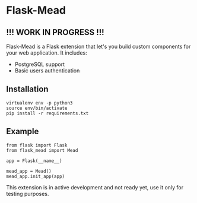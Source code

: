 # Flask-Mead

## !!! WORK IN PROGRESS !!!

Flask-Mead is a Flask extension that let's you build custom components for your web application.
It includes:

- PostgreSQL support
- Basic users authentication

## Installation

```
virtualenv env -p python3
source env/bin/activate
pip install -r requirements.txt
```

## Example

```
from flask import Flask
from flask_mead import Mead

app = Flask(__name__)

mead_app = Mead()
mead_app.init_app(app)
```

This extension is in active development and not ready yet, use it only for testing purposes.
